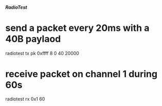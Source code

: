 ##### RadioTest

# send a packet every 20ms with a 40B paylaod
radiotest tx pk 0xffff 8 0 40 20000

# receive packet on channel 1 during 60s
radiotest rx 0x1 60

